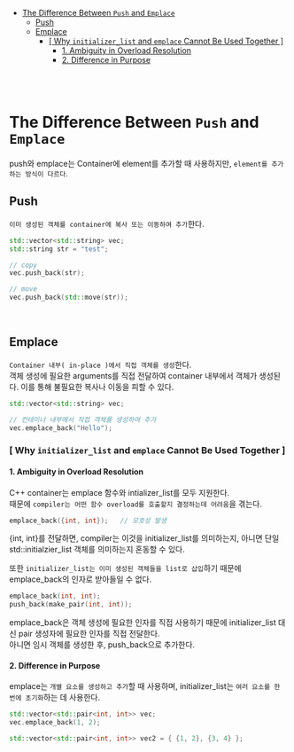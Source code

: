 - [The Difference Between `Push` and `Emplace`](#the-difference-between-push-and-emplace)
  - [Push](#push)
  - [Emplace](#emplace)
    - [\[ Why `initializer_list` and `emplace` Cannot Be Used Together \]](#-why-initializer_list-and-emplace-cannot-be-used-together-)
      - [1. Ambiguity in Overload Resolution](#1-ambiguity-in-overload-resolution)
      - [2. Difference in Purpose](#2-difference-in-purpose)


<br><br>


# The Difference Between `Push` and `Emplace`
push와 emplace는 Container에 element를 추가할 때 사용하지만, `element를 추가하는 방식이 다르다`.   

## Push
`이미 생성된 객체를 container에 복사 또는 이동하여 추가`한다.   
```cpp
std::vector<std::string> vec;
std::string str = "test";

// copy
vec.push_back(str);

// move
vec.push_back(std::move(str));
```

<br>

## Emplace
`Container 내부( in-place )에서 직접 객체를 생성`한다.   
객체 생성에 필요한 arguments를 직접 전달하여 container 내부에서 객체가 생성된다. 이를 통해 불필요한 복사나 이동을 피할 수 있다.   
```cpp
std::vector<std::string> vec;

// 컨테이너 내부에서 직접 객체를 생성하여 추가
vec.emplace_back("Hello");
```

### [ Why `initializer_list` and `emplace` Cannot Be Used Together ]

#### 1. Ambiguity in Overload Resolution
C++ container는 emplace 함수와 intializer_list를 모두 지원한다.  
때문에 `compiler는 어떤 함수 overload를 호출할지 결정하는데 어려움`을 겪는다.   
```cpp
emplace_back({int, int});   // 모호성 발생
``` 
{int, int}를 전달하면, compiler는 이것을 initializer_list를 의미하는지, 아니면 단일 std::initialzier_list<int> 객체를 의미하는지 혼동할 수 있다.   

또한 `initializer_list는 이미 생성된 객체들을 list로 삽입`하기 때문에 emplace_back의 인자로 받아들일 수 없다.   
```cpp
emplace_back(int, int);
push_back(make_pair(int, int));
```
emplace_back은 객체 생성에 필요한 인자를 직접 사용하기 때문에 initializer_list 대신 pair 생성자에 필요한 인자를 직접 전달한다.   
아니면 임시 객체를 생성한 후, push_back으로 추가한다.   

#### 2. Difference in Purpose
emplace는 `개별 요소를 생성하고 추가`할 때 사용하며, initializer_list는 `여러 요소를 한 번에 초기화`하는 데 사용한다.   
```cpp
std::vector<std::pair<int, int>> vec;
vec.emplace_back(1, 2);

std::vector<std::pair<int, int>> vec2 = { {1, 2}, {3, 4} };
```